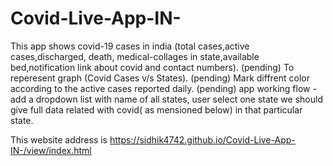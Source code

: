 # Covid-Live-App-IN-
This app shows covid-19 cases in india (total cases,active cases,discharged, death, medical-collages in state,available bed,notification link about covid and contact numbers). (pending)
To reperesent graph (Covid Cases v/s States). (pending)
Mark diffrent color according to the active cases reported daily. (pending)
app working flow - add a dropdown list with name of all states, user select one state we should give full data related with covid( as mensioned below) in that particular state. 

This website address is https://sidhik4742.github.io/Covid-Live-App-IN-/view/index.html
